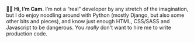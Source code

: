 **👋🏻 Hi, I’m Cam.** I’m not a “real” developer by any stretch of the imagination, but I do enjoy noodling around with Python (mostly Django, but also some other bits and pieces), and know just enough HTML, CSS/SASS and Javascript to be dangerous. You _really_ don't want to hire me to write production code.
